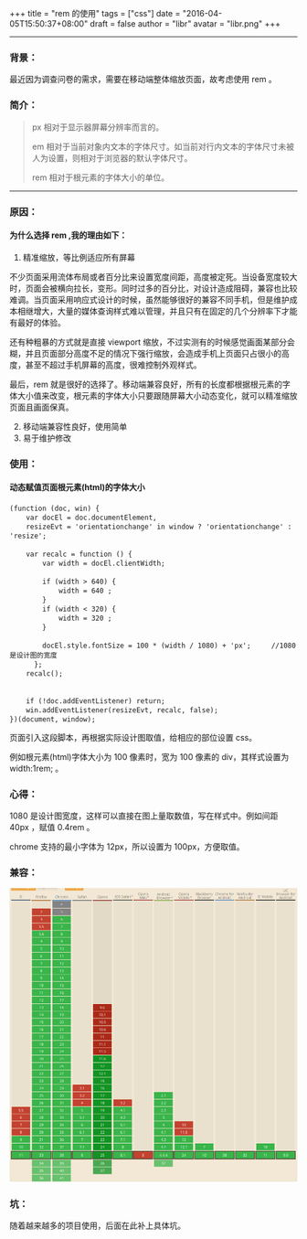 +++
title = "rem 的使用"
tags = ["css"]
date = "2016-04-05T15:50:37+08:00"
draft = false
author = "libr"
avatar = "libr.png"
+++

------
###  背景：

<p>最近因为调查问卷的需求，需要在移动端整体缩放页面，故考虑使用 rem 。</p>

###  简介：

> <p>px 相对于显示器屏幕分辨率而言的。</p>
> <p>em 相对于当前对象内文本的字体尺寸。如当前对行内文本的字体尺寸未被人为设置，则相对于浏览器的默认字体尺寸。</p>
> <p>rem 相对于根元素的字体大小的单位。</p>

<!--more-->

------
###  原因：
####  为什么选择 rem ,我的理由如下：
1. 精准缩放，等比例适应所有屏幕
<p>不少页面采用流体布局或者百分比来设置宽度间距，高度被定死。当设备宽度较大时，页面会被横向拉长，变形。同时过多的百分比，对设计造成阻碍，兼容也比较难调。当页面采用响应式设计的时候，虽然能够很好的兼容不同手机，但是维护成本相继增大，大量的媒体查询样式难以管理，并且只有在固定的几个分辨率下才能有最好的体验。</p>
<p>还有种粗暴的方式就是直接 viewport 缩放，不过实测有的时候感觉画面某部分会糊，并且页面部分高度不足的情况下强行缩放，会造成手机上页面只占很小的高度，甚至不超过手机屏幕的高度，很难控制外观样式。</p>
<p>最后，rem 就是很好的选择了。移动端兼容良好，所有的长度都根据根元素的字体大小值来改变，根元素的字体大小只要跟随屏幕大小动态变化，就可以精准缩放页面且画面保真。</p>

2. 移动端兼容性良好，使用简单
3. 易于维护修改

### 使用：
#### 动态赋值页面根元素(html)的字体大小

	(function (doc, win) {
		var docEl = doc.documentElement,
 		resizeEvt = 'orientationchange' in window ? 'orientationchange' : 'resize';
	
		var recalc = function () {
			var width = docEl.clientWidth;

			if (width > 640) {
				width = 640 ;
			}
			if (width < 320) {
				width = 320 ;
			}

			docEl.style.fontSize = 100 * (width / 1080) + 'px';		//1080 是设计图的宽度	
		  };
		recalc();


		if (!doc.addEventListener) return;
		win.addEventListener(resizeEvt, recalc, false);
	})(document, window);

页面引入这段脚本，再根据实际设计图取值，给相应的部位设置 css。

例如根元素(html)字体大小为 100 像素时，宽为 100 像素的 div，其样式设置为 width:1rem; 。

### 心得：
1080 是设计图宽度，这样可以直接在图上量取数值，写在样式中。例如间距 40px ，赋值 0.4rem 。

chrome 支持的最小字体为 12px，所以设置为 100px，方便取值。

### 兼容：
![rem 兼容性](rem.jpg)

### 坑：
<p>随着越来越多的项目使用，后面在此补上具体坑。</p>